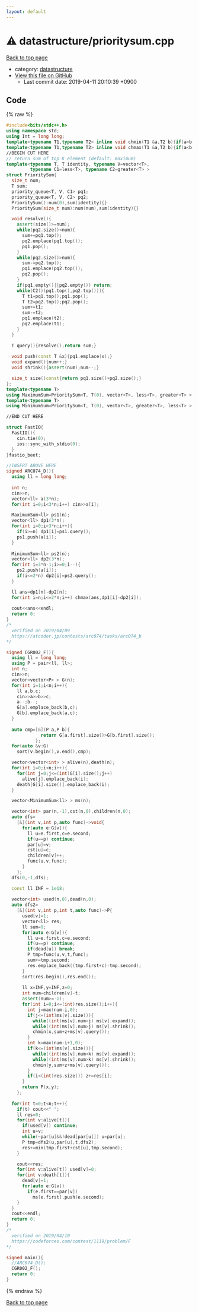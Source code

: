 ```yaml
---
layout: default
---
```


<!-- mathjax config similar to math.stackexchange -->
<script type="text/javascript" async
  src="https://cdnjs.cloudflare.com/ajax/libs/mathjax/2.7.5/MathJax.js?config=TeX-MML-AM_CHTML">
</script>
<script type="text/x-mathjax-config">
  MathJax.Hub.Config({
    TeX: { equationNumbers: { autoNumber: "AMS" }},
    tex2jax: {
      inlineMath: [ ['$','$'] ],
      processEscapes: true
    },
    "HTML-CSS": { matchFontHeight: false },
    displayAlign: "left",
    displayIndent: "2em"
  });
</script>

<script type="text/javascript" src="https://cdnjs.cloudflare.com/ajax/libs/jquery/3.4.1/jquery.min.js"></script>
<script src="https://cdn.jsdelivr.net/npm/jquery-balloon-js@1.1.2/jquery.balloon.min.js" integrity="sha256-ZEYs9VrgAeNuPvs15E39OsyOJaIkXEEt10fzxJ20+2I=" crossorigin="anonymous"></script>
<script type="text/javascript" src="../../assets/js/copy-button.js"></script>
<link rel="stylesheet" href="../../assets/css/copy-button.css" />


# :warning: datastructure/prioritysum.cpp
<a href="../../index.html">Back to top page</a>

* category: <a href="../../index.html#8dc87745f885a4cc532acd7b15b8b5fe">datastructure</a>
* <a href="{{ site.github.repository_url }}/blob/master/datastructure/prioritysum.cpp">View this file on GitHub</a>
    - Last commit date: 2019-04-11 20:10:39 +0900




## Code
{% raw %}
```cpp
#include<bits/stdc++.h>
using namespace std;
using Int = long long;
template<typename T1,typename T2> inline void chmin(T1 &a,T2 b){if(a>b) a=b;}
template<typename T1,typename T2> inline void chmax(T1 &a,T2 b){if(a<b) a=b;}
//BEGIN CUT HERE
// return sum of top K element (default: maximum)
template<typename T, T identity, typename V=vector<T>,
         typename C1=less<T>, typename C2=greater<T> >
struct PrioritySum{
  size_t num;
  T sum;  
  priority_queue<T, V, C1> pq1;
  priority_queue<T, V, C2> pq2;
  PrioritySum():num(0),sum(identity){}
  PrioritySum(size_t num):num(num),sum(identity){}

  void resolve(){
    assert(size()>=num);
    while(pq2.size()<num){
      sum+=pq1.top();
      pq2.emplace(pq1.top());
      pq1.pop();
    }
    while(pq2.size()>num){
      sum-=pq2.top();
      pq1.emplace(pq2.top());
      pq2.pop();
    }
    if(pq1.empty()||pq2.empty()) return;
    while(C2()(pq1.top(),pq2.top())){
      T t1=pq1.top();pq1.pop();
      T t2=pq2.top();pq2.pop();
      sum+=t1;
      sum-=t2;
      pq1.emplace(t2);
      pq2.emplace(t1);
    }
  }

  T query(){resolve();return sum;}
  
  void push(const T &x){pq1.emplace(x);}
  void expand(){num++;}
  void shrink(){assert(num);num--;}

  size_t size()const{return pq1.size()+pq2.size();}
};
template<typename T>
using MaximumSum=PrioritySum<T, T(0), vector<T>, less<T>, greater<T> >;
template<typename T>
using MinimumSum=PrioritySum<T, T(0), vector<T>, greater<T>, less<T> >;

//END CUT HERE

struct FastIO{
  FastIO(){
    cin.tie(0);
    ios::sync_with_stdio(0);
  }
}fastio_beet;

//INSERT ABOVE HERE
signed ARC074_D(){
  using ll = long long;
  
  int n;
  cin>>n;
  vector<ll> a(3*n);
  for(int i=0;i<3*n;i++) cin>>a[i];

  MaximumSum<ll> ps1(n);
  vector<ll> dp1(3*n);
  for(int i=0;i<3*n;i++){
    if(i>=n) dp1[i]=ps1.query();
    ps1.push(a[i]);
  }
  
  MinimumSum<ll> ps2(n);
  vector<ll> dp2(3*n);
  for(int i=3*n-1;i>=0;i--){
    ps2.push(a[i]);
    if(i<=2*n) dp2[i]=ps2.query();
  }

  ll ans=dp1[n]-dp2[n];  
  for(int i=n;i<=2*n;i++) chmax(ans,dp1[i]-dp2[i]);
  
  cout<<ans<<endl;
  return 0;
}
/*
  verified on 2019/04/09
  https://atcoder.jp/contests/arc074/tasks/arc074_b 
*/

signed CGR002_F(){
  using ll = long long;
  using P = pair<ll, ll>;
  int n;
  cin>>n;  
  vector<vector<P> > G(n);
  for(int i=1;i<n;i++){
    ll a,b,c;
    cin>>a>>b>>c;
    a--;b--;
    G[a].emplace_back(b,c);
    G[b].emplace_back(a,c);
  }
  
  auto cmp=[&](P a,P b){
             return G[a.first].size()>G[b.first].size();
           };
  for(auto &v:G)
    sort(v.begin(),v.end(),cmp);

  vector<vector<int> > alive(n),death(n);
  for(int i=0;i<n;i++){
    for(int j=0;j<=(int)G[i].size();j++)
      alive[j].emplace_back(i);
    death[G[i].size()].emplace_back(i);
  }

  vector<MinimumSum<ll> > ms(n);

  vector<int> par(n,-1),cst(n,0),children(n,0);
  auto dfs=
    [&](int v,int p,auto func)->void{
      for(auto e:G[v]){
        ll u=e.first,c=e.second;
        if(u==p) continue;
        par[u]=v;
        cst[u]=c;
        children[v]++;
        func(u,v,func);
      }
    };
  dfs(0,-1,dfs);

  const ll INF = 1e18;
  
  vector<int> used(n,0),dead(n,0);
  auto dfs2=
    [&](int v,int p,int t,auto func)->P{
      used[v]=1;
      vector<ll> res;
      ll sum=0;
      for(auto e:G[v]){
        ll u=e.first,c=e.second;        
        if(u==p) continue;
        if(dead[u]) break;
        P tmp=func(u,v,t,func);
        sum+=tmp.second;
        res.emplace_back((tmp.first+c)-tmp.second);
      }
      sort(res.begin(),res.end());
      
      ll x=INF,y=INF,z=0;
      int num=children[v]-t;
      assert(num>=-1);
      for(int i=0;i<=(int)res.size();i++){
        int j=max(num-i,0);
        if(j<=(int)ms[v].size()){
          while((int)ms[v].num<j) ms[v].expand();
          while((int)ms[v].num>j) ms[v].shrink();
          chmin(x,sum+z+ms[v].query());
        }
        int k=max(num-i+1,0);
        if(k<=(int)ms[v].size()){
          while((int)ms[v].num<k) ms[v].expand();
          while((int)ms[v].num>k) ms[v].shrink();
          chmin(y,sum+z+ms[v].query());
        }
        if(i<(int)res.size()) z+=res[i];
      }      
      return P(x,y);
    };
  
  for(int t=0;t<n;t++){
    if(t) cout<<" ";
    ll res=0;
    for(int v:alive[t]){
      if(used[v]) continue;
      int u=v;
      while(~par[u]&&!dead[par[u]]) u=par[u];
      P tmp=dfs2(u,par[u],t,dfs2);
      res+=min(tmp.first+cst[u],tmp.second);
    }

    cout<<res;
    for(int v:alive[t]) used[v]=0;
    for(int v:death[t]){
      dead[v]=1;
      for(auto e:G[v])
        if(e.first==par[v])
          ms[e.first].push(e.second);
    }
  }  
  cout<<endl;
  return 0;
}
/*
  verified on 2019/04/10
  https://codeforces.com/contest/1119/problem/F
*/

signed main(){
  //ARC074_D();
  CGR002_F();
  return 0;
}

```
{% endraw %}

<a href="../../index.html">Back to top page</a>

